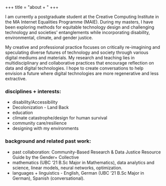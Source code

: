 +++
title = "about + "
+++

I am currently a postgraduate student at the Creative Computing Institute in the MA Internet Equalities Programme (MAIE). During my masters, I have been exploring methods for equitable technology design and challenging technology and societies' entanglements while incorporating disability, environmental, climate, and gender justice. 

My creative and professional practice focuses on critically re-imagining and speculating diverse futures of technology and society through various digital mediums and materials. My research and teaching lies in multidisciplinary and collaborative practices that encourage reflection on data and digital technologies. I hope to create conversations to help envision a future where digital technologies are more regenerative and less extractive. 

### disciplines + interests:

* disability/Accessibility
* Decolonization - Land Back
* education
* climate catastrophe/design for human survival
* community care/resilience
* designing with my environments

### background and related past work:
* past collaboration: Community-Based Research & Data Justice Resource Guide by the Gender+ Collective
* mathematics (UBC ‘21 B.Sc Major in Mathematics), data analytics and science, linear models, neural networks, optimization.
* languages + linguistics - English, German (UBC ‘21 B.Sc Major in German), Spanish (conversational).


